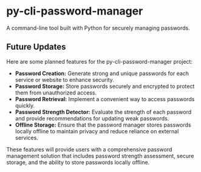 # py-cli-password-manager
A command-line tool built with Python for securely managing passwords.

## Future Updates

Here are some planned features for the py-cli-password-manager project:

- **Password Creation:** Generate strong and unique passwords for each service or website to enhance security.
- **Password Storage:** Store passwords securely and encrypted to protect them from unauthorized access.
- **Password Retrieval:** Implement a convenient way to access passwords quickly.
- **Password Strength Detector:** Evaluate the strength of each password and provide recommendations for updating weak passwords.
- **Offline Storage:** Ensure that the password manager stores passwords locally offline to maintain privacy and reduce reliance on external services.

These features will provide users with a comprehensive password management solution that includes password strength assessment, secure storage, and the ability to store passwords locally offline.
